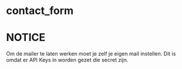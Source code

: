 # contact_form

# NOTICE

Om de mailer te laten werken moet je zelf je eigen mail instellen. Dit is omdat er API Keys in worden gezet die secret zijn.
